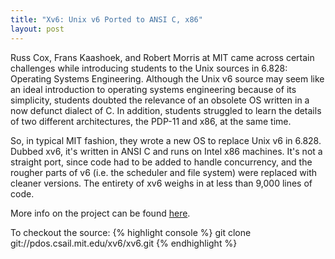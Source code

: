 ```yaml
---
title: "Xv6: Unix v6 Ported to ANSI C, x86"
layout: post
---
```


Russ Cox, Frans Kaashoek, and Robert Morris at MIT came across certain challenges while introducing students to the Unix sources in 6.828: Operating Systems Engineering. Although the Unix v6 source may seem like an ideal introduction to operating systems engineering because of its simplicity, students doubted the relevance of an obsolete OS written in a now defunct dialect of C. In addition, students struggled to learn the details of two different architectures, the PDP-11 and x86, at the same time.

So, in typical MIT fashion, they wrote a new OS to replace Unix v6 in 6.828. Dubbed xv6, it's written in ANSI C and runs on Intel x86 machines. It's not a straight port, since code had to be added to handle concurrency, and the rougher parts of v6 (i.e. the scheduler and file system) were replaced with cleaner versions. The entirety of xv6 weighs in at less than 9,000 lines of code.

More info on the project can be found [here](http://pdos.csail.mit.edu/6.828/2011/xv6.html).

To checkout the source:
{% highlight console %}
git clone git://pdos.csail.mit.edu/xv6/xv6.git
{% endhighlight %}

